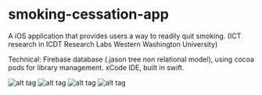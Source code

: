 # smoking-cessation-app

A iOS application that provides users a way to readily quit smoking. (ICT research in ICDT Research Labs Western Washington University)  


Technical: Firebase database (.jason tree non relational model), using cocoa pods for library management. xCode IDE, built in swift. 


![alt tag](http://i.imgur.com/tpHlFCS.png?1)
![alt tag](http://i.imgur.com/2KhfeZ8.png?1)
![alt tag](http://i.imgur.com/NGjNqMy.png?1)
![alt tag](http://i.imgur.com/3xFlB06.png?1)

